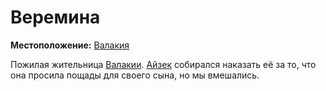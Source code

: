 # Веремина

**Местоположение:** [Валакия](../../locations/vallaki.md)

Пожилая жительница [Валакии](../../locations/vallaki.md). [Айзек](izek.md) собирался наказать её за то, что она просила пощады для своего сына, но мы вмешались.
